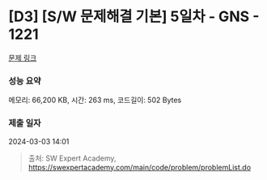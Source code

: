 # [D3] [S/W 문제해결 기본] 5일차 - GNS - 1221 

[문제 링크](https://swexpertacademy.com/main/code/problem/problemDetail.do?contestProbId=AV14jJh6ACYCFAYD) 

### 성능 요약

메모리: 66,200 KB, 시간: 263 ms, 코드길이: 502 Bytes

### 제출 일자

2024-03-03 14:01



> 출처: SW Expert Academy, https://swexpertacademy.com/main/code/problem/problemList.do
